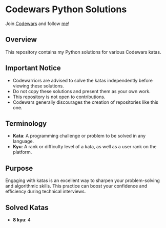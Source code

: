 # Codewars Python Solutions

Join [Codewars](www.codewars.com/r/5-CaHA) and follow [me](https://www.codewars.com/users/DeXoteric)!

## Overview

This repository contains my Python solutions for various Codewars katas.

## Important Notice

- Codewarriors are advised to solve the katas independently before viewing these solutions.
- Do not copy these solutions and present them as your own work.
- This repository is not open to contributions.
- Codewars generally discourages the creation of repositories like this one.

## Terminology

- **Kata**: A programming challenge or problem to be solved in any language.
- **Kyu**: A rank or difficulty level of a kata, as well as a user rank on the platform.

## Purpose

Engaging with katas is an excellent way to sharpen your problem-solving and algorithmic skills. This practice can boost your confidence and efficiency during technical interviews.

## Solved Katas

- **8 kyu**: 4
